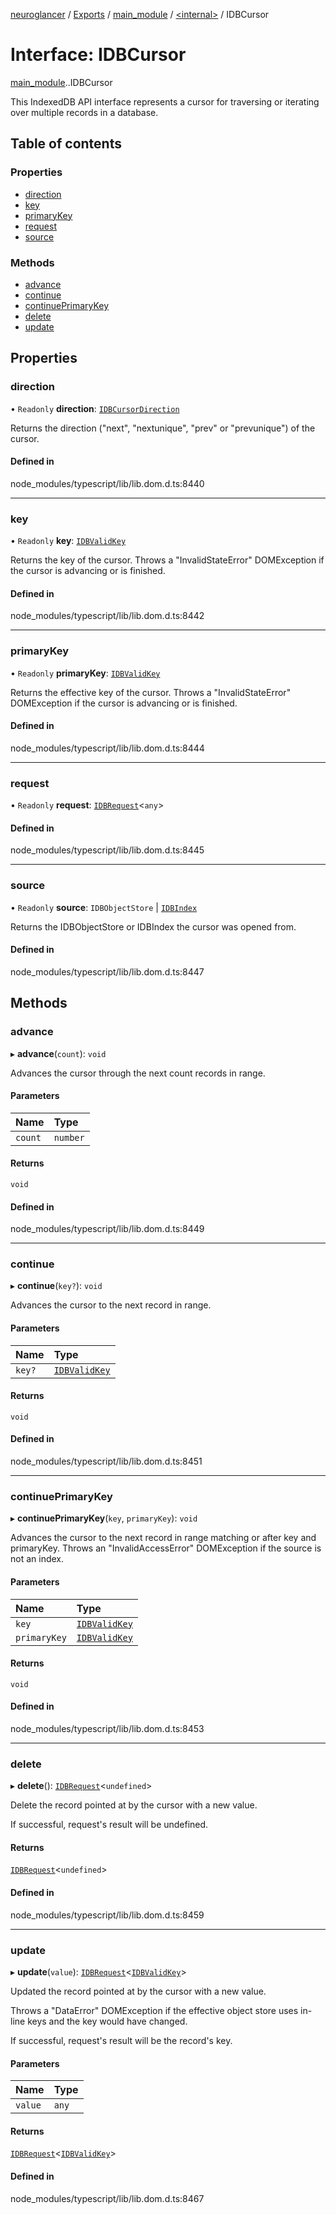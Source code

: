 [neuroglancer](../README.md) / [Exports](../modules.md) / [main\_module](../modules/main_module.md) / [<internal\>](../modules/main_module._internal_.md) / IDBCursor

# Interface: IDBCursor

[main_module](../modules/main_module.md).[<internal>](../modules/main_module._internal_.md).IDBCursor

This IndexedDB API interface represents a cursor for traversing or iterating over multiple records in a database.

## Table of contents

### Properties

- [direction](main_module._internal_.IDBCursor.md#direction)
- [key](main_module._internal_.IDBCursor.md#key)
- [primaryKey](main_module._internal_.IDBCursor.md#primarykey)
- [request](main_module._internal_.IDBCursor.md#request)
- [source](main_module._internal_.IDBCursor.md#source)

### Methods

- [advance](main_module._internal_.IDBCursor.md#advance)
- [continue](main_module._internal_.IDBCursor.md#continue)
- [continuePrimaryKey](main_module._internal_.IDBCursor.md#continueprimarykey)
- [delete](main_module._internal_.IDBCursor.md#delete)
- [update](main_module._internal_.IDBCursor.md#update)

## Properties

### direction

• `Readonly` **direction**: [`IDBCursorDirection`](../modules/main_module._internal_.md#idbcursordirection)

Returns the direction ("next", "nextunique", "prev" or "prevunique") of the cursor.

#### Defined in

node_modules/typescript/lib/lib.dom.d.ts:8440

___

### key

• `Readonly` **key**: [`IDBValidKey`](../modules/main_module._internal_.md#idbvalidkey)

Returns the key of the cursor. Throws a "InvalidStateError" DOMException if the cursor is advancing or is finished.

#### Defined in

node_modules/typescript/lib/lib.dom.d.ts:8442

___

### primaryKey

• `Readonly` **primaryKey**: [`IDBValidKey`](../modules/main_module._internal_.md#idbvalidkey)

Returns the effective key of the cursor. Throws a "InvalidStateError" DOMException if the cursor is advancing or is finished.

#### Defined in

node_modules/typescript/lib/lib.dom.d.ts:8444

___

### request

• `Readonly` **request**: [`IDBRequest`](../modules/main_module._internal_.md#idbrequest)<`any`\>

#### Defined in

node_modules/typescript/lib/lib.dom.d.ts:8445

___

### source

• `Readonly` **source**: `IDBObjectStore` \| [`IDBIndex`](../modules/main_module._internal_.md#idbindex)

Returns the IDBObjectStore or IDBIndex the cursor was opened from.

#### Defined in

node_modules/typescript/lib/lib.dom.d.ts:8447

## Methods

### advance

▸ **advance**(`count`): `void`

Advances the cursor through the next count records in range.

#### Parameters

| Name | Type |
| :------ | :------ |
| `count` | `number` |

#### Returns

`void`

#### Defined in

node_modules/typescript/lib/lib.dom.d.ts:8449

___

### continue

▸ **continue**(`key?`): `void`

Advances the cursor to the next record in range.

#### Parameters

| Name | Type |
| :------ | :------ |
| `key?` | [`IDBValidKey`](../modules/main_module._internal_.md#idbvalidkey) |

#### Returns

`void`

#### Defined in

node_modules/typescript/lib/lib.dom.d.ts:8451

___

### continuePrimaryKey

▸ **continuePrimaryKey**(`key`, `primaryKey`): `void`

Advances the cursor to the next record in range matching or after key and primaryKey. Throws an "InvalidAccessError" DOMException if the source is not an index.

#### Parameters

| Name | Type |
| :------ | :------ |
| `key` | [`IDBValidKey`](../modules/main_module._internal_.md#idbvalidkey) |
| `primaryKey` | [`IDBValidKey`](../modules/main_module._internal_.md#idbvalidkey) |

#### Returns

`void`

#### Defined in

node_modules/typescript/lib/lib.dom.d.ts:8453

___

### delete

▸ **delete**(): [`IDBRequest`](../modules/main_module._internal_.md#idbrequest)<`undefined`\>

Delete the record pointed at by the cursor with a new value.

If successful, request's result will be undefined.

#### Returns

[`IDBRequest`](../modules/main_module._internal_.md#idbrequest)<`undefined`\>

#### Defined in

node_modules/typescript/lib/lib.dom.d.ts:8459

___

### update

▸ **update**(`value`): [`IDBRequest`](../modules/main_module._internal_.md#idbrequest)<[`IDBValidKey`](../modules/main_module._internal_.md#idbvalidkey)\>

Updated the record pointed at by the cursor with a new value.

Throws a "DataError" DOMException if the effective object store uses in-line keys and the key would have changed.

If successful, request's result will be the record's key.

#### Parameters

| Name | Type |
| :------ | :------ |
| `value` | `any` |

#### Returns

[`IDBRequest`](../modules/main_module._internal_.md#idbrequest)<[`IDBValidKey`](../modules/main_module._internal_.md#idbvalidkey)\>

#### Defined in

node_modules/typescript/lib/lib.dom.d.ts:8467

